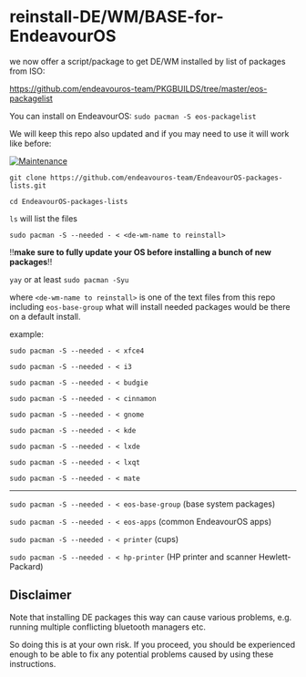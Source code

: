 # reinstall-DE/WM/BASE-for-EndeavourOS
we now offer a script/package to get DE/WM installed by list of packages from ISO:

https://github.com/endeavouros-team/PKGBUILDS/tree/master/eos-packagelist

You can install on EndeavourOS: `sudo pacman -S eos-packagelist`

We will keep this repo also updated and if you may need to use it will work like before:

[![Maintenance](https://img.shields.io/maintenance/yes/2025.svg)]()


`git clone https://github.com/endeavouros-team/EndeavourOS-packages-lists.git`

`cd EndeavourOS-packages-lists`

`ls`
will list the files

`sudo pacman -S --needed - < <de-wm-name to reinstall>`

!!**make sure to fully update your OS before installing a bunch of new packages**!!

`yay` or at least `sudo pacman -Syu`

where `<de-wm-name to reinstall>` is one of the text files from this repo including `eos-base-group` what will install needed packages would be there on a default install.

example:

`sudo pacman -S --needed - < xfce4`

`sudo pacman -S --needed - < i3`

`sudo pacman -S --needed - < budgie`

`sudo pacman -S --needed - < cinnamon`

`sudo pacman -S --needed - < gnome`

`sudo pacman -S --needed - < kde`

`sudo pacman -S --needed - < lxde`

`sudo pacman -S --needed - < lxqt`

`sudo pacman -S --needed - < mate`

---

`sudo pacman -S --needed - < eos-base-group` (base system packages)

`sudo pacman -S --needed - < eos-apps` (common EndeavourOS apps)

`sudo pacman -S --needed - < printer` (cups)

`sudo pacman -S --needed - < hp-printer` (HP printer and scanner Hewlett-Packard)

## Disclaimer

Note that installing DE packages this way can cause various problems, e.g. running multiple conflicting bluetooth managers etc.

So doing this is at your own risk. If you proceed, you should be experienced enough to be able to fix any potential problems caused by using these instructions.
